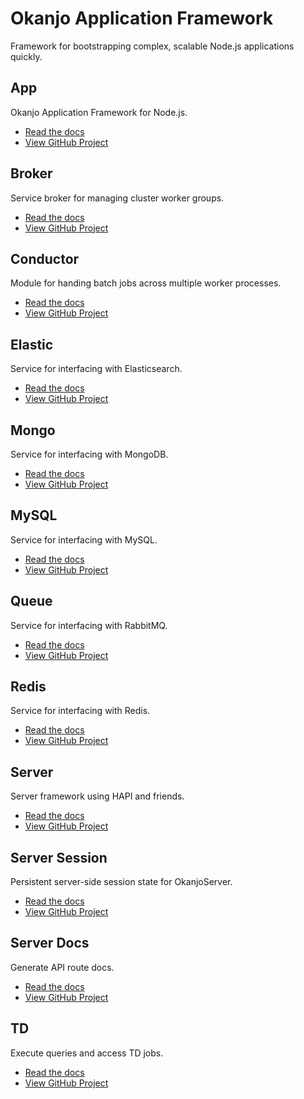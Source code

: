 # Okanjo Application Framework

Framework for bootstrapping complex, scalable Node.js applications quickly.


## App

Okanjo Application Framework for Node.js.

* [Read the docs](okanjo-app)
* [View GitHub Project](https://github.com/okanjo/okanjo-app)



## Broker

Service broker for managing cluster worker groups.

* [Read the docs](okanjo-app-broker)
* [View GitHub Project](https://github.com/okanjo/okanjo-broker)



## Conductor

Module for handing batch jobs across multiple worker processes.

* [Read the docs](okanjo-conductor)
* [View GitHub Project](https://github.com/okanjo/okanjo-conductor)



## Elastic

Service for interfacing with Elasticsearch.

* [Read the docs](okanjo-app-elastic)
* [View GitHub Project](https://github.com/okanjo/okanjo-app-elastic)



## Mongo

Service for interfacing with MongoDB.

* [Read the docs](okanjo-app-mongo)
* [View GitHub Project](https://github.com/okanjo/okanjo-app-mongo)



## MySQL

Service for interfacing with MySQL.

* [Read the docs](okanjo-app-mysql)
* [View GitHub Project](https://github.com/okanjo/okanjo-app-mysql)



## Queue

Service for interfacing with RabbitMQ.

* [Read the docs](okanjo-app-queue)
* [View GitHub Project](https://github.com/okanjo/okanjo-app-queue)



## Redis

Service for interfacing with Redis.

* [Read the docs](okanjo-app-redis)
* [View GitHub Project](https://github.com/okanjo/okanjo-app-redis)



## Server

Server framework using HAPI and friends.

* [Read the docs](okanjo-app-server)
* [View GitHub Project](https://github.com/okanjo/okanjo-app-server)



## Server Session

Persistent server-side session state for OkanjoServer.

* [Read the docs](okanjo-app-server-session)
* [View GitHub Project](https://github.com/okanjo/okanjo-app-server-session)



## Server Docs

Generate API route docs.

* [Read the docs](okanjo-app-server-docs)
* [View GitHub Project](https://github.com/okanjo/okanjo-app-server-docs)



## TD

Execute queries and access TD jobs.

* [Read the docs](okanjo-app-td)
* [View GitHub Project](https://github.com/okanjo/okanjo-app-td)




